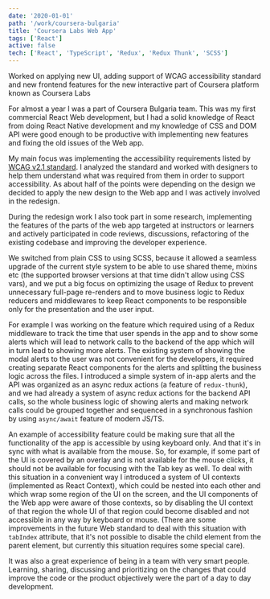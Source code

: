 ```yaml
---
date: '2020-01-01'
path: '/work/coursera-bulgaria'
title: 'Coursera Labs Web App'
tags: ['React']
active: false
tech: ['React', 'TypeScript', 'Redux', 'Redux Thunk', 'SCSS']
---
```


Worked on applying new UI, adding support of WCAG accessibility standard and new frontend features for the new interactive part of Coursera platform known as Coursera Labs

For almost a year I was a part of Coursera Bulgaria team. This was my first commercial React Web development, but I had a solid knowledge of React from doing React Native development and my knowledge of CSS and DOM API were good enough to be productive with implementing new features and fixing the old issues of the Web app.

My main focus was implementing the accessibility requirements listed by [WCAG v2.1 standard](https://www.w3.org/TR/WCAG21/). I analyzed the standard and  worked with designers to help them understand what was required from them in order to support accessibility. As about half of the points were depending on the design we decided to apply the new design to the Web app and I was actively involved in the redesign.

During the redesign work I also took part in some research, implementing the features of the parts of the web app targeted at instructors or learners and actively participated in code reviews, discussions, refactoring of the existing codebase and improving the developer experience.

We switched from plain CSS to using SCSS, because it allowed a seamless upgrade of the current style system to be able to use shared theme, mixins etc (the supported browser versions at that time didn't allow using CSS vars), and we put a big focus on optimizing the usage of Redux to prevent unnecessary full-page re-renders and to move business logic to Redux reducers and middlewares to keep React components to be responsible only for the presentation and the user input.

For example I was working on the feature which required using of a Redux middleware to track the time that user spends in the app and to show some alerts which will lead to network calls to the backend of the app which will in turn lead to showing more alerts. The existing system of showing the modal alerts to the user was not convenient for the developers, it required creating separate React components for the alerts and splitting the business logic across the files. I introduced a simple system of in-app alerts and the API was organized as an async redux actions (a feature of `redux-thunk`), and we had already a system of async redux actions for the backend API calls, so the whole business logic of showing alerts and making network calls could be grouped together and sequenced in a synchronous fashion by using `async/await` feature of modern JS/TS.

An example of accessibility feature could be making sure that all the functionality of the app is accessible by using keyboard only. And that it's in sync with what is available from the mouse. So, for example, if some part of the UI is covered by an overlay and is not available for the mouse clicks, it should not be  available for focusing with the Tab key as well. To deal with this situation in a convenient way I introduced a system of UI contexts (implemented as React Context), which could be nested into each other and which wrap some region of the UI on the screen, and the UI components of the Web app were aware of those contexts, so by disabling the UI context of that region the whole UI of that region could become disabled and not accessible in any way by keyboard or mouse. (There are some improvements in the future Web standard to deal with this situation with `tabIndex` attribute, that it's not possible to disable the child element from the parent element, but currently this situation requires some special care).

It was also a great experience of being in a team with very smart people. Learning, sharing, discussing and prioritizing on the changes that could improve the code or the product objectively were the part of a day to day development.

